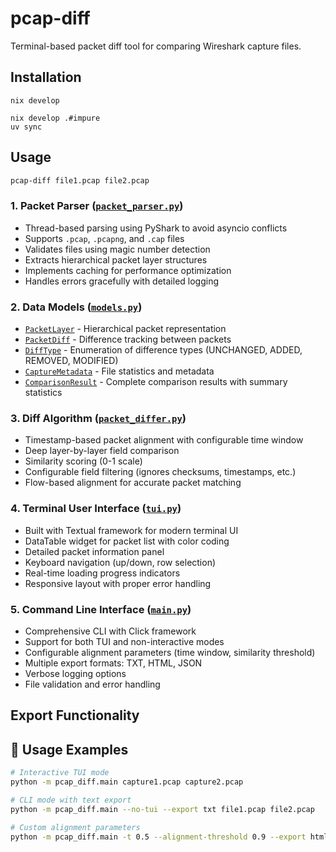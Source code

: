# pcap-diff

Terminal-based packet diff tool for comparing Wireshark capture files.

## Installation

```
nix develop
```

```
nix develop .#impure
uv sync
```

## Usage

```bash
pcap-diff file1.pcap file2.pcap
```





### **1. Packet Parser ([`packet_parser.py`](src/pcap_diff/packet_parser.py:1))**
- Thread-based parsing using PyShark to avoid asyncio conflicts
- Supports `.pcap`, `.pcapng`, and `.cap` files
- Validates files using magic number detection
- Extracts hierarchical packet layer structures
- Implements caching for performance optimization
- Handles errors gracefully with detailed logging

### **2. Data Models ([`models.py`](src/pcap_diff/models.py:1))**
- [`PacketLayer`](src/pcap_diff/models.py:23) - Hierarchical packet representation
- [`PacketDiff`](src/pcap_diff/models.py:81) - Difference tracking between packets
- [`DiffType`](src/pcap_diff/models.py:14) - Enumeration of difference types (UNCHANGED, ADDED, REMOVED, MODIFIED)
- [`CaptureMetadata`](src/pcap_diff/models.py:135) - File statistics and metadata
- [`ComparisonResult`](src/pcap_diff/models.py:189) - Complete comparison results with summary statistics

### **3. Diff Algorithm ([`packet_differ.py`](src/pcap_diff/packet_differ.py:1))**
- Timestamp-based packet alignment with configurable time window
- Deep layer-by-layer field comparison
- Similarity scoring (0-1 scale)
- Configurable field filtering (ignores checksums, timestamps, etc.)
- Flow-based alignment for accurate packet matching

### **4. Terminal User Interface ([`tui.py`](src/pcap_diff/tui.py:1))**
- Built with Textual framework for modern terminal UI
- DataTable widget for packet list with color coding
- Detailed packet information panel
- Keyboard navigation (up/down, row selection)
- Real-time loading progress indicators
- Responsive layout with proper error handling

### **5. Command Line Interface ([`main.py`](src/pcap_diff/main.py:1))**
- Comprehensive CLI with Click framework
- Support for both TUI and non-interactive modes
- Configurable alignment parameters (time window, similarity threshold)
- Multiple export formats: TXT, HTML, JSON
- Verbose logging options
- File validation and error handling

## **Export Functionality**
## 🚀 **Usage Examples**

```bash
# Interactive TUI mode
python -m pcap_diff.main capture1.pcap capture2.pcap

# CLI mode with text export
python -m pcap_diff.main --no-tui --export txt file1.pcap file2.pcap

# Custom alignment parameters
python -m pcap_diff.main -t 0.5 --alignment-threshold 0.9 --export html capture1.pcap capture2.pcap
```
